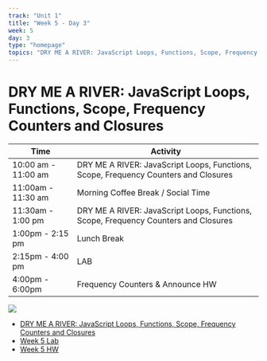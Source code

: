 ```yaml
---
track: "Unit 1"
title: "Week 5 - Day 3"
week: 5
day: 3
type: "homepage"
topics: "DRY ME A RIVER: JavaScript Loops, Functions, Scope, Frequency Counters and Closures"
---
```



# DRY ME A RIVER: JavaScript Loops, Functions, Scope, Frequency Counters and Closures
| Time  | Activity |
| ----- | ------ |
| 10:00 am - 11:00 am | DRY ME A RIVER: JavaScript Loops, Functions, Scope, Frequency Counters and Closures |
| 11:00am - 11:30 am | Morning Coffee Break / Social Time |
| 11:30am - 1:00 pm | DRY ME A RIVER: JavaScript Loops, Functions, Scope, Frequency Counters and Closures |
| 1:00pm - 2:15 pm | Lunch Break |
| 2:15pm - 4:00 pm | LAB |
| 4:00pm - 6:00pm | Frequency Counters & Announce HW |

![](https://bigpoppacode.io/img/htmlcssjs.gif)

- [DRY ME A RIVER: JavaScript Loops, Functions, Scope, Frequency Counters and Closures](/unit1/week-5/day-3/slides)
- [Week 5 Lab](/unit1/week-5/day-3/lab)
- [Week 5 HW](/unit1/week-5/day-3/hw)
